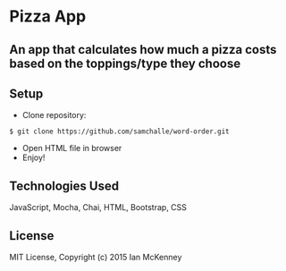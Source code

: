 # Pizza App

## An app that calculates how much a pizza costs based on the toppings/type they choose

Setup
----------
* Clone repository:
```console
$ git clone https://github.com/samchalle/word-order.git
```
* Open HTML file in browser
* Enjoy!

Technologies Used
----------
JavaScript, Mocha, Chai, HTML, Bootstrap, CSS

License
----------
MIT License, Copyright (c) 2015 Ian McKenney

